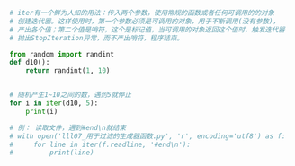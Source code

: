 
<BlogInfo id="1163" title="14.iter的高阶用法" author="白日梦想猿" pv=0 read_times=0 pre_cost_time=0分22秒 category="可迭代对象_迭代器和生成器" tag_list="['可迭代对象_迭代器和生成器']" create_time="2022.04.17 15:33:51" update_time="2022.04.18 10:29:07" />

```python
# iter有一个鲜为人知的用法：传入两个参数，使用常规的函数或者任何可调用的的对象
# 创建迭代器。这样使用时，第一个参数必须是可调用的对象，用于不断调用(没有参数)，
# 产出各个值；第二个值是哨符，这个是标记值，当可调用的对象返回这个值时，触发迭代器
# 抛出StopIteration异常，而不产出哨符，程序结束。

from random import randint
def d10():
    return randint(1, 10)


# 随机产生1~10之间的数，遇到5就停止
for i in iter(d10, 5):
    print(i)

# 例： 读取文件，遇到#end\n就结束
# with open('lll07_用于过滤的生成器函数.py', 'r', encoding='utf8') as f:
#     for line in iter(f.readline, '#end\n'):
#         print(line)

```
